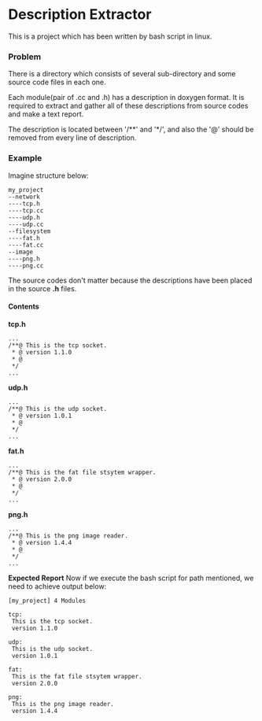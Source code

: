 # Description Extractor

This is a project which has been written by bash script in linux.

### Problem
There is a directory which consists of several sub-directory and 
some source code files in each one.

Each module(pair of .cc and .h) has a description in doxygen format.
It is required to extract and gather all of these descriptions from
source codes and make a text report.

The description is located between '/**' and '*/', and also the '@' should be removed from every line of description.

### Example
Imagine structure below:

```
my_project
--network
----tcp.h
----tcp.cc
----udp.h
----udp.cc
--filesystem
----fat.h
----fat.cc
--image
----png.h
----png.cc
```

The source codes don't matter because the descriptions have been placed in
the source **.h** files.

#### Contents

**tcp.h**

```
...
/**@ This is the tcp socket.
 * @ version 1.1.0
 * @
 */
...
```

**udp.h**

```
...
/**@ This is the udp socket.
 * @ version 1.0.1
 * @
 */
...
```

**fat.h**

```
...
/**@ This is the fat file stsytem wrapper.
 * @ version 2.0.0
 * @
 */
...
```

**png.h**

```
...
/**@ This is the png image reader.
 * @ version 1.4.4
 * @
 */
...
```



**Expected Report**
Now if we execute the bash script for path mentioned, we need to achieve output below:

```
[my_project] 4 Modules

tcp:
 This is the tcp socket.
 version 1.1.0

udp:
 This is the udp socket.
 version 1.0.1

fat:
 This is the fat file stsytem wrapper.
 version 2.0.0

png:
 This is the png image reader.
 version 1.4.4

```
